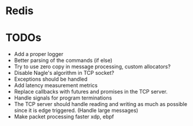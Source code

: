 # Redis

# TODOs

* Add a proper logger
* Better parsing of the commands (if else)
* Try to use zero copy in message processing, custom allocators?
* Disable Nagle's algorithm in TCP socket?
* Exceptions should be handled
* Add latency measurement metrics
* Replace callbacks with futures and promises in the TCP server.
* Handle signals for program terminations
* The TCP server should handle reading and writing as much as possible since it is edge triggered. (Handle large messages)
* Make packet processing faster xdp, ebpf
